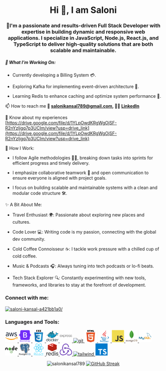 <h1 align="center">Hi 👋, I am Saloni</h1>

<h3 align="center">🚀I'm a passionate and results-driven Full Stack Developer with expertise in building dynamic and responsive web applications. I specialize in JavaScript, Node.js, React.js, and TypeScript to deliver high-quality solutions that are both scalable and maintainable.</h3>

<h5>🌱 What I’m Working On:</h5>

- Currently developing a Billing System 💳.
- Exploring Kafka for implementing event-driven architecture 📡.

- Learning Redis to enhance caching and optimize system performance 🚀.

📫 How to reach me **📧 [salonikansal789@gmail.com](mailto:salonikansal789@gmail.com), 🧑‍💼 [LinkedIn](https://www.linkedin.com/in/saloni-kansal-a421bb1a0/)**

📄 Know about my experiences [https://drive.google.com/file/d/1YLpOwdKRgWgOjSF-R2nYzIjgq7p3UCIm/view?usp=drive_link](https://drive.google.com/file/d/1YLpOwdKRgWgOjSF-R2nYzIjgq7p3UCIm/view?usp=drive_link)

💼 How I Work:
- I follow Agile methodologies 🏃‍♂️, breaking down tasks into sprints for efficient progress and timely delivery.
  
- I emphasize collaborative teamwork 🤝 and open communication to ensure everyone is aligned with project goals.

- I focus on building scalable and maintainable systems with a clean and modular code structure 🛠️.

✨ A Bit About Me:

- Travel Enthusiast 🌍: Passionate about exploring new places and cultures.

- Code Lover 💻: Writing code is my passion, connecting with the global dev community.

- Cold Coffee Connoisseur ☕: I tackle work pressure with a chilled cup of cold coffee.

- Music & Podcasts 🎧: Always tuning into tech podcasts or lo-fi beats.

- Tech Stack Explorer 🔍: Constantly experimenting with new tools, frameworks, and libraries to stay at the forefront of development.

<h3 align="left">Connect with me:</h3>
<p align="left">
<a href="https://www.linkedin.com/in/saloni-kansal-a421bb1a0" target="blank"><img align="center" src="https://raw.githubusercontent.com/rahuldkjain/github-profile-readme-generator/master/src/images/icons/Social/linked-in-alt.svg" alt="saloni-kansal-a421bb1a0/" height="30" width="40" /></a>
</p>
<h3 align="left">Languages and Tools:</h3>
<p align="left"> <a href="https://aws.amazon.com" target="_blank" rel="noreferrer"> <img src="https://raw.githubusercontent.com/devicons/devicon/master/icons/amazonwebservices/amazonwebservices-original-wordmark.svg" alt="aws" width="40" height="40"/> </a> <a href="https://getbootstrap.com" target="_blank" rel="noreferrer"> <img src="https://raw.githubusercontent.com/devicons/devicon/master/icons/bootstrap/bootstrap-plain-wordmark.svg" alt="bootstrap" width="40" height="40"/> </a> <a href="https://www.w3schools.com/css/" target="_blank" rel="noreferrer"> <img src="https://raw.githubusercontent.com/devicons/devicon/master/icons/css3/css3-original-wordmark.svg" alt="css3" width="40" height="40"/> </a> <a href="https://www.docker.com/" target="_blank" rel="noreferrer"> <img src="https://raw.githubusercontent.com/devicons/devicon/master/icons/docker/docker-original-wordmark.svg" alt="docker" width="40" height="40"/> </a> <a href="https://expressjs.com" target="_blank" rel="noreferrer"> <img src="https://raw.githubusercontent.com/devicons/devicon/master/icons/express/express-original-wordmark.svg" alt="express" width="40" height="40"/> </a> <a href="https://git-scm.com/" target="_blank" rel="noreferrer"> <img src="https://www.vectorlogo.zone/logos/git-scm/git-scm-icon.svg" alt="git" width="40" height="40"/> </a> <a href="https://www.w3.org/html/" target="_blank" rel="noreferrer"> <img src="https://raw.githubusercontent.com/devicons/devicon/master/icons/html5/html5-original-wordmark.svg" alt="html5" width="40" height="40"/> </a> <a href="https://www.java.com" target="_blank" rel="noreferrer"> <img src="https://raw.githubusercontent.com/devicons/devicon/master/icons/java/java-original.svg" alt="java" width="40" height="40"/> </a> <a href="https://developer.mozilla.org/en-US/docs/Web/JavaScript" target="_blank" rel="noreferrer"> <img src="https://raw.githubusercontent.com/devicons/devicon/master/icons/javascript/javascript-original.svg" alt="javascript" width="40" height="40"/> </a> <a href="https://www.mongodb.com/" target="_blank" rel="noreferrer"> <img src="https://raw.githubusercontent.com/devicons/devicon/master/icons/mongodb/mongodb-original-wordmark.svg" alt="mongodb" width="40" height="40"/> </a> <a href="https://www.mysql.com/" target="_blank" rel="noreferrer"> <img src="https://raw.githubusercontent.com/devicons/devicon/master/icons/mysql/mysql-original-wordmark.svg" alt="mysql" width="40" height="40"/> </a> <a href="https://nodejs.org" target="_blank" rel="noreferrer"> <img src="https://raw.githubusercontent.com/devicons/devicon/master/icons/nodejs/nodejs-original-wordmark.svg" alt="nodejs" width="40" height="40"/> </a> <a href="https://www.postgresql.org" target="_blank" rel="noreferrer"> <img src="https://raw.githubusercontent.com/devicons/devicon/master/icons/postgresql/postgresql-original-wordmark.svg" alt="postgresql" width="40" height="40"/> </a> <a href="https://reactjs.org/" target="_blank" rel="noreferrer"> <img src="https://raw.githubusercontent.com/devicons/devicon/master/icons/react/react-original-wordmark.svg" alt="react" width="40" height="40"/> </a>  <a href="https://redis.io" target="_blank" rel="noreferrer"> <img src="https://raw.githubusercontent.com/devicons/devicon/master/icons/redis/redis-original-wordmark.svg" alt="redis" width="40" height="40"/> </a> <a href="https://redux.js.org" target="_blank" rel="noreferrer"> <img src="https://raw.githubusercontent.com/devicons/devicon/master/icons/redux/redux-original.svg" alt="redux" width="40" height="40"/> </a><a href="https://tailwindcss.com/" target="_blank" rel="noreferrer"> <img src="https://www.vectorlogo.zone/logos/tailwindcss/tailwindcss-icon.svg" alt="tailwind" width="40" height="40"/> </a> <a href="https://www.typescriptlang.org/" target="_blank" rel="noreferrer"> <img src="https://raw.githubusercontent.com/devicons/devicon/master/icons/typescript/typescript-original.svg" alt="typescript" width="40" height="40"/> </a> </p>

<div align="center">
  <img src="https://github-readme-stats.vercel.app/api/top-langs?username=salonikansal789&show_icons=true&locale=en&layout=compact" alt="salonikansal789" />
  <a href="https://git.io/streak-stats"><img src="https://github-readme-streak-stats-eight.vercel.app?user=salonikansal789" alt="GitHub Streak" /></a>
</div>
